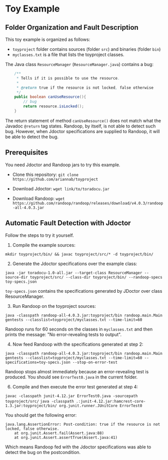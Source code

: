 # Toy Example

## Folder Organization and Fault Description

This toy example is organized as follows:

* `toyproject` folder contains sources (folder `src`) and binaries (folder `bin`)
* `myclasses.txt` is a file that lists the toyproject classes.

The Java class `ResourceManager` (`ResourceManager.java`) contains a bug:

```java
    /**
     * Tells if it is possible to use the resource.
     *
     * @return true if the resource is not locked, false otherwise
     */
    public boolean canUseResource(){
        // bug
        return resource.isLocked();
    }
```

The return statement of method `canUseResource()` does not match what the Javadoc `@return` tag states. Randoop, by itself, is not able to detect such bug. However, when Jdoctor specifications are supplied to Randoop, it will be able to detect the bug.

## Prerequisites

You need Jdoctor and Randoop jars to try this example.

- Clone this repository: `git clone https://github.com/ariannab/toyproject`

- Download Jdoctor: `wget link/to/toradocu.jar`

- Download Randoop: `wget https://github.com/randoop/randoop/releases/download/v4.0.3/randoop-all-4.0.3.jar`

## Automatic Fault Detection with Jdoctor

Follow the steps to try it yourself.

1. Compile the example sources:

`mkdir toyproject/bin/ && javac toyproject/src/* -d toyproject/bin/`

2. Generate the Jdoctor specifications over the example class:

`java -jar toradocu-1.0-all.jar --target-class ResourceManager --source-dir toyproject/src/ --class-dir toyproject/bin/ --randoop-specs toy-specs.json`

`toy-specs.json` contains the specifications generated by JDoctor over class ResourceManager.

3. Run Randoop on the toyproject sources:

`java -classpath randoop-all-4.0.3.jar:toyproject/bin randoop.main.Main gentests --classlist=toyproject/myclasses.txt --time-limit=60`

Randoop runs for 60 seconds on the classes in `myclasses.txt` and then prints the message: "No error-revealing tests to output".

4. Now feed Randoop with the specifications generated at step 2:

`java -classpath randoop-all-4.0.3.jar:toyproject/bin randoop.main.Main gentests --classlist=toyproject/myclasses.txt --time-limit=60 --specifications=toy-specs.json --stop-on-error-test`

Randoop stops almost immediately because an error-revealing test is produced. You should see `ErrorTest0.java` in the current folder.

6. Compile and then execute the error test generated at step 4:

`javac -classpath junit-4.12.jar ErrorTest0.java -sourcepath toyproject/src/`
`java -classpath .:junit-4.12.jar:hamcrest-core-1.3.jar:toyproject/bin/ org.junit.runner.JUnitCore ErrorTest0`

You should get the following error:
```
java.lang.AssertionError: Post-condition: true if the resource is not locked, false otherwise.
    at org.junit.Assert.fail(Assert.java:88)
    at org.junit.Assert.assertTrue(Assert.java:41)
```
Which means Randoop fed with the Jdoctor specifications was able to detect the bug on the postcondition.

